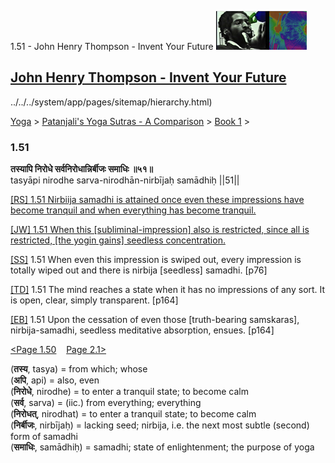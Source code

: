 1.51 - John Henry Thompson - Invent Your Future [![John Henry Thompson - Invent Your Future](../../../_/rsrc/1329567069254/config/customLogo.gif-revision=6.png)](../../../index.html)

[John Henry Thompson - Invent Your Future](../../../index.html)
---------------------------------------------------------------

../../../system/app/pages/sitemap/hierarchy.html)
    

[Yoga](../../../yoga.html)‎ > ‎[Patanjali's Yoga Sutras - A Comparison](../../patanjani.html)‎ > ‎[Book 1](../book-1.html)‎ > ‎

### 1.51

**तस्यापि निरोधे सर्वनिरोधान्निर्बीजः समाधिः ॥५१॥**  
tasyāpi nirodhe sarva-nirodhān-nirbījaḥ samādhiḥ ||51||  
  
  
[\[RS\] 1.51 Nirbiija samadhi is attained once even these impressions have become tranquil and when everything has become tranquil.](http://www.ashtangayoga.info/philosophy/yoga-sutra-patanjali/chapter-1/item/tasyapi-nirodhe-sarva-nirodhan-nirbijah-samadhih/)  
  
[\[JW\] 1.51 When this \[subliminal-impression\] also is restricted, since all is restricted, \[the yogin gains\] seedless concentration.](http://books.google.com/books?id=YzFImjtOxUwC&pg=PA98&ci=164%2C673%2C730%2C79&source=bookclip)  
  
[\[SS\]](http://www.amazon.com/Yoga-Sutras-Patanjali-Commentary-Satchidananda/dp/0932040381) 1.51 When even this impression is swiped out, every impression is totally wiped out and there is nirbija \[seedless\] samadhi. \[p76\]  
  
[\[TD\]](http://www.amazon.com/Heart-Yoga-Developing-Personal-Practice/dp/089281764X/ref=sr_1_5?ie=UTF8&qid=1326228195&sr=8-5) 1.51 The mind reaches a state when it has no impressions of any sort. It is open, clear, simply transparent. \[p164\]  
  
[\[EB\]](http://www.amazon.com/Yoga-Sutras-Patanjali-Translation-Commentary/dp/0865477361/ref=sr_1_1?ie=UTF8&s=books&qid=1250508322&sr=1-1) 1.51 Upon the cessation of even those \[truth-bearing samskaras\], nirbija-samadhi, seedless meditative absorption, ensues. \[p164\]  
  
  
[<Page 1.50](150.html)    [Page 2.1>](../book-2/2-01.html)  
  
  

(**तस्य**, tasya) = from which; whose  
(**अपि**, api) = also, even  
(**निरोधे**, nirodhe) = to enter a tranquil state; to become calm  
(**सर्व**, sarva) = (iic.) from everything; everything  
(**निरोधत्**, nirodhat) = to enter a tranquil state; to become calm  
(**निर्बीजः**, nirbījaḥ) = lacking seed; nirbija, i.e. the next most subtle (second) form of samadhi  
(**समाधिः**, samādhiḥ) = samadhi; state of enlightenment; the purpose of yoga

